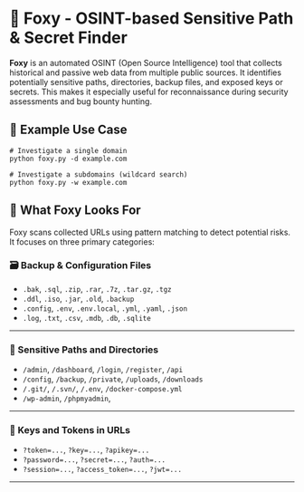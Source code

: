 # 🦊 Foxy - OSINT-based Sensitive Path & Secret Finder
**Foxy** is an automated OSINT (Open Source Intelligence) tool that collects historical and passive web data from multiple public sources. It identifies potentially sensitive paths, directories, backup files, and exposed keys or secrets. This makes it especially useful for reconnaissance during security assessments and bug bounty hunting.


## 🚀 Example Use Case
```
# Investigate a single domain
python foxy.py -d example.com

# Investigate a subdomains (wildcard search)
python foxy.py -w example.com
```

## 🧠 What Foxy Looks For
Foxy scans collected URLs using pattern matching to detect potential risks. It focuses on three primary categories:
### 🗃️ Backup & Configuration Files
- `.bak`, `.sql`, `.zip`, `.rar`, `.7z`, `.tar.gz`, `.tgz`
- `.ddl`, `.iso`, `.jar`, `.old`, `.backup`
- `.config`, `.env`, `.env.local`, `.yml`, `.yaml`, `.json`
- `.log`, `.txt`, `.csv`, `.mdb`, `.db`, `.sqlite`
---

### 📁 Sensitive Paths and Directories
- `/admin`, `/dashboard`, `/login`, `/register`, `/api`
- `/config`, `/backup`, `/private`, `/uploads`, `/downloads`
- `/.git/`, `/.svn/`, `/.env`, `/docker-compose.yml`
- `/wp-admin`, `/phpmyadmin`, 
---

### 🔑 Keys and Tokens in URLs
- `?token=...`, `?key=...`, `?apikey=...`
- `?password=...`, `?secret=...`, `?auth=...`
- `?session=...`, `?access_token=...`, `?jwt=...`
---
